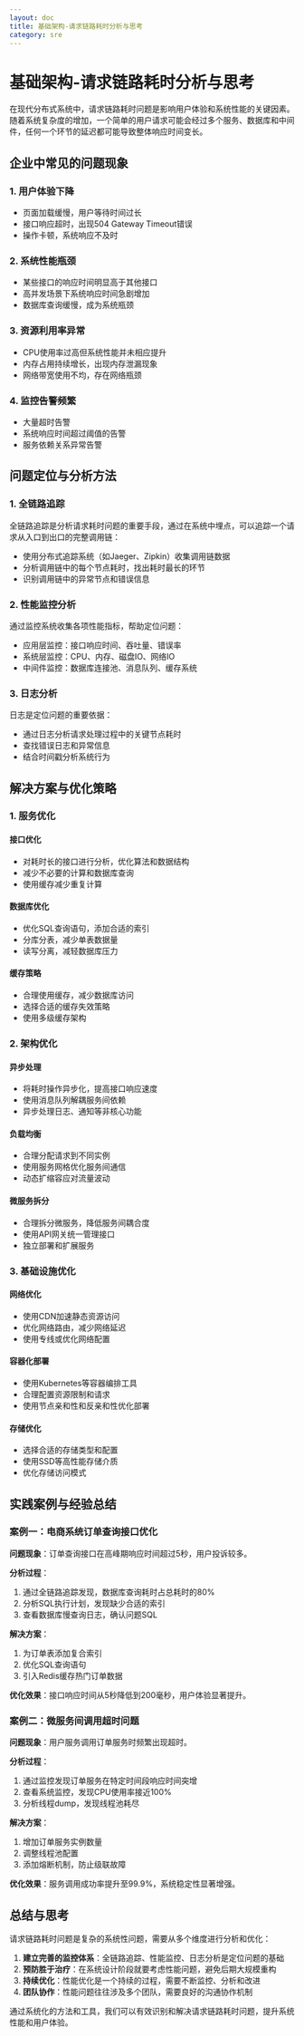 ```yaml
---
layout: doc
title: 基础架构-请求链路耗时分析与思考
category: sre
---
```


# 基础架构-请求链路耗时分析与思考

在现代分布式系统中，请求链路耗时问题是影响用户体验和系统性能的关键因素。随着系统复杂度的增加，一个简单的用户请求可能会经过多个服务、数据库和中间件，任何一个环节的延迟都可能导致整体响应时间变长。

## 企业中常见的问题现象

### 1. 用户体验下降
- 页面加载缓慢，用户等待时间过长
- 接口响应超时，出现504 Gateway Timeout错误
- 操作卡顿，系统响应不及时

### 2. 系统性能瓶颈
- 某些接口的响应时间明显高于其他接口
- 高并发场景下系统响应时间急剧增加
- 数据库查询缓慢，成为系统瓶颈

### 3. 资源利用率异常
- CPU使用率过高但系统性能并未相应提升
- 内存占用持续增长，出现内存泄漏现象
- 网络带宽使用不均，存在网络瓶颈

### 4. 监控告警频繁
- 大量超时告警
- 系统响应时间超过阈值的告警
- 服务依赖关系异常告警

## 问题定位与分析方法

### 1. 全链路追踪
全链路追踪是分析请求耗时问题的重要手段，通过在系统中埋点，可以追踪一个请求从入口到出口的完整调用链：

- 使用分布式追踪系统（如Jaeger、Zipkin）收集调用链数据
- 分析调用链中的每个节点耗时，找出耗时最长的环节
- 识别调用链中的异常节点和错误信息

### 2. 性能监控分析
通过监控系统收集各项性能指标，帮助定位问题：

- 应用层监控：接口响应时间、吞吐量、错误率
- 系统层监控：CPU、内存、磁盘IO、网络IO
- 中间件监控：数据库连接池、消息队列、缓存系统

### 3. 日志分析
日志是定位问题的重要依据：

- 通过日志分析请求处理过程中的关键节点耗时
- 查找错误日志和异常信息
- 结合时间戳分析系统行为

## 解决方案与优化策略

### 1. 服务优化
#### 接口优化
- 对耗时长的接口进行分析，优化算法和数据结构
- 减少不必要的计算和数据库查询
- 使用缓存减少重复计算

#### 数据库优化
- 优化SQL查询语句，添加合适的索引
- 分库分表，减少单表数据量
- 读写分离，减轻数据库压力

#### 缓存策略
- 合理使用缓存，减少数据库访问
- 选择合适的缓存失效策略
- 使用多级缓存架构

### 2. 架构优化
#### 异步处理
- 将耗时操作异步化，提高接口响应速度
- 使用消息队列解耦服务间依赖
- 异步处理日志、通知等非核心功能

#### 负载均衡
- 合理分配请求到不同实例
- 使用服务网格优化服务间通信
- 动态扩缩容应对流量波动

#### 微服务拆分
- 合理拆分微服务，降低服务间耦合度
- 使用API网关统一管理接口
- 独立部署和扩展服务

### 3. 基础设施优化
#### 网络优化
- 使用CDN加速静态资源访问
- 优化网络路由，减少网络延迟
- 使用专线或优化网络配置

#### 容器化部署
- 使用Kubernetes等容器编排工具
- 合理配置资源限制和请求
- 使用节点亲和性和反亲和性优化部署

#### 存储优化
- 选择合适的存储类型和配置
- 使用SSD等高性能存储介质
- 优化存储访问模式

## 实践案例与经验总结

### 案例一：电商系统订单查询接口优化
**问题现象**：订单查询接口在高峰期响应时间超过5秒，用户投诉较多。

**分析过程**：
1. 通过全链路追踪发现，数据库查询耗时占总耗时的80%
2. 分析SQL执行计划，发现缺少合适的索引
3. 查看数据库慢查询日志，确认问题SQL

**解决方案**：
1. 为订单表添加复合索引
2. 优化SQL查询语句
3. 引入Redis缓存热门订单数据

**优化效果**：接口响应时间从5秒降低到200毫秒，用户体验显著提升。

### 案例二：微服务间调用超时问题
**问题现象**：用户服务调用订单服务时频繁出现超时。

**分析过程**：
1. 通过监控发现订单服务在特定时间段响应时间突增
2. 查看系统监控，发现CPU使用率接近100%
3. 分析线程dump，发现线程池耗尽

**解决方案**：
1. 增加订单服务实例数量
2. 调整线程池配置
3. 添加熔断机制，防止级联故障

**优化效果**：服务调用成功率提升至99.9%，系统稳定性显著增强。

## 总结与思考

请求链路耗时问题是复杂的系统性问题，需要从多个维度进行分析和优化：

1. **建立完善的监控体系**：全链路追踪、性能监控、日志分析是定位问题的基础
2. **预防胜于治疗**：在系统设计阶段就要考虑性能问题，避免后期大规模重构
3. **持续优化**：性能优化是一个持续的过程，需要不断监控、分析和改进
4. **团队协作**：性能问题往往涉及多个团队，需要良好的沟通协作机制

通过系统化的方法和工具，我们可以有效识别和解决请求链路耗时问题，提升系统性能和用户体验。